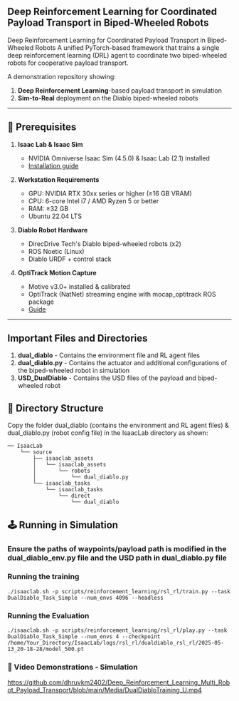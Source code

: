 ## Deep Reinforcement Learning for Coordinated Payload Transport in Biped-Wheeled Robots
Deep Reinforcement Learning for Coordinated Payload Transport in Biped-Wheeled Robots  A unified PyTorch-based framework that trains a single deep reinforcement learning (DRL) agent to coordinate two biped-wheeled robots for cooperative payload transport.

A demonstration repository showing:

1. **Deep Reinforcement Learning**-based payload transport in simulation
2. **Sim-to-Real** deployment on the Diablo biped-wheeled robots

---

## 🚀 Prerequisites

1. **Isaac Lab & Isaac Sim** 
   - NVIDIA Omniverse Isaac Sim (4.5.0) & Isaac Lab (2.1) installed 
   - [Installation guide](https://isaac-sim.github.io/IsaacLab/main/source/setup/installation/index.html)

2. **Workstation Requirements** 
   - GPU: NVIDIA RTX 30xx series or higher (≥16 GB VRAM) 
   - CPU: 6-core Intel i7 / AMD Ryzen 5 or better
   - RAM: ≥32 GB 
   - Ubuntu 22.04 LTS

3. **Diablo Robot Hardware** 
   - DirecDrive Tech's Diablo biped-wheeled robots (x2)
   - ROS Noetic (Linux) 
   - Diablo URDF + control stack

4. **OptiTrack Motion Capture** 
   - Motive v3.0+ installed & calibrated 
   - OptiTrack (NatNet) streaming engine with mocap_optitrack ROS package
   - [Guide](https://tuw-cpsg.github.io/tutorials/optitrack-and-ros/)

---
## Important Files and Directories
1. **dual_diablo** - Contains the environment file and RL agent files
2. **dual_diablo.py** - Contains the actuator and additional configurations of the biped-wheeled robot in simulation
3. **USD_DualDiablo** - Contains the USD files of the payload and biped-wheeled robot 

## 📁 Directory Structure

Copy the folder dual_diablo (contains the environment and RL agent files) & dual_diablo.py (robot config file) in the IsaacLab directory as shown:
```
── IsaacLab
    └── source
        ├── isaaclab_assets
        │   └── isaaclab_assets
        │       └── robots
        │           └── dual_diablo.py
        └── isaaclab_tasks
            └── isaaclab_tasks
                └── direct
                    └── dual_diablo
```
## 🕹️ Running in Simulation
### Ensure the paths of waypoints/payload path is modified in the dual_diablo_env.py file and the USD path in dual_diablo.py file
### Running the training
```
./isaaclab.sh -p scripts/reinforcement_learning/rsl_rl/train.py --task DualDiablo_Task_Simple --num_envs 4096 --headless
```

### Running the Evaluation
```
./isaaclab.sh -p scripts/reinforcement_learning/rsl_rl/play.py --task DualDiablo_Task_Simple --num_envs 4 --checkpoint /home/Your_Directory/IsaacLab/logs/rsl_rl/dualdiablo_rsl_rl/2025-05-13_20-18-28/model_500.pt
```
### 🎥 Video Demonstrations - Simulation
https://github.com/dhruvkm2402/Deep_Reinforcement_Learning_Multi_Robot_Payload_Transport/blob/main/Media/DualDiabloTraining_U.mp4
